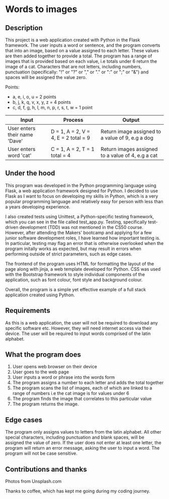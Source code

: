 # Words to images
## Description
This project is a web application created with Python in the Flask framework. The user inputs a word or sentence, and the program
converts that into an image, based on a value assigned to each letter. These values are then added together to provide a total.
The program has a range of images that is provided based on each value, i.e totals under 6 return the image of a cat. Characters that are not letters, including numbers, punctuation (specifically: "!" or "?" or "," or "." or ":" or ";" or "&") and spaces will be assigned the value zero. 

Points:
* a, e, i, o, u = 2 points
* b, j, k, q, v, x, y, z = 4 points
* c, d, f, g, h, l, m, n, p, r, s, t, w = 1 point

|Input|Process|Output|
|-----|-------|------|
|User enters their name 'Dave'|D = 1, A = 2, V = 4, E = 2 total = 9|Return image assigned to a value of 9, e.g a dog|
|User enters word 'cat'|C = 1, A = 2, T = 1 total = 4| Return images assigned to a value of 4, e.g a cat|

## Under the hood
This program was developed in the Python programming language using Flask, a web application framework designed for Python. I decided to use Flask as I want to focus on developing my skills in Python, which is a very popular programming language and relatively easy for person with less than a years developing experience. 

I also created tests using Unittest, a Python-specific testing framework, which you can see in the file called test_app.py. Testing, specifically test-driven development (TDD) was not mentioned in the CS50 course. However, after attending the Makers' bootcamp and applying for a few junior software development roles, I have learned how important testing is. In particular, testing may flag an error that is otherwise overlooked when the program initally works as expected, but may result in errors when performing outside of strict parameters, such as edge cases.

The frontend of the program uses HTML for formatting the layout of the page along with jinja, a web template developed for Python. CSS was used with the Bootstrap framework to style individual components of the application, such as font colour, font style and background colour.

Overall, the program is a simple yet effective example of a full stack application created using Python. 

## Requirements
As this is a web application, the user will not be required to download any specific software etc. However, they will need internet access via their device. The user will be required to input words comprised of the latin alphabet.

## What the program does
1. User opens web browser on their device
2. User goes to the web page
3. User inputs a word or phrase into the words form
4. The program assigns a number to each letter and adds the total together
5. The program scans the list of images, each of which are linked to a range of numbers i.e the cat image is for values under 6
6. The program finds the image that correlates to this particular value 
7. The program returns the image.

## Edge cases
The program only assigns values to letters from the latin alphabet. All other special characters, including punctuation and blank spaces, will be assigned the value of zero. If the user does not enter at least one letter, the program will return an error message, asking the user to input a word. The program will not be case sensitive.

## Contributions and thanks
Photos from Unsplash.com

Thanks to coffee, which has kept me going during my coding journey.
